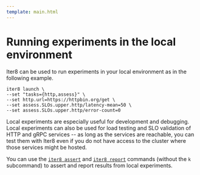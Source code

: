 ```yaml
---
template: main.html
---
```


# Running experiments in the local environment

Iter8 can be used to run experiments in your local environment as in the following example.

```shell
iter8 launch \
--set "tasks={http,assess}" \
--set http.url=https://httpbin.org/get \
--set assess.SLOs.upper.http/latency-mean=50 \
--set assess.SLOs.upper.http/error-count=0
```

Local experiments are especially useful for development and debugging. Local experiments can also be used for load testing and SLO validation of HTTP and gRPC services -- as long as the services are reachable, you can test them with Iter8 even if you do not have access to the cluster where those services might be hosted.

You can use the [`iter8 assert`](../../user-guide/commands/iter8_assert.md) and [`iter8 report`](../../user-guide/commands/iter8_report.md) commands (without the `k` subcommand) to assert and report results from local experiments.